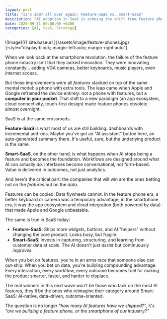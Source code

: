```yaml
---
layout: post
title: "Is's 2007 all over again: Feature-SaaS vs. Smart-SaaS"
description: "AI adoption in SaaS is echoing the shift from feature phones to smartphones."
date: 2025-09-11 00:00:00 +0200
categories: [AI, SaaS, Strategy]
---
```

![Image]({{ site.baseurl }}/assets/image/feature-phones.jpg){:style="display:block; margin-left:auto; margin-right:auto"}

When we look back at the smartphone revolution, the failure of the feature phone industry isn't that they lacked innovation. They were innovating constantly... adding VGA cameras, better keyboards, music players, even internet access.

But those improvements were all *features* stacked on top of the same mental model: a phone with extra tools. The leap came when Apple and Google reframed the device entirely: not a phone with features, but a **computer in your pocket**. That shift to a new paradigm (an app ecosystem, cloud connectivity, touch-first design) made feature phones obsolete almost overnight.

SaaS is at the same crossroads.

**Feature-SaaS** is what most of us are still building: dashboards with incremental add-ons. Maybe you've got an "AI assistant" button here, an auto-generated summary there. It's useful, sure, but the underlying product is the same.

**Smart-SaaS**, on the other hand, is what happens when AI stops being a feature and becomes the foundation. Workflows are designed around what AI can actually *do*. Interfaces become conversational, not form-based. Value is delivered in outcomes, not just analytics.

And here's the critical part: the companies that will win are the ones betting not on the *features* but on the *data*.

Features can be copied. Data flywheels cannot. In the feature phone era, a better keyboard or camera was a temporary advantage; in the smartphone era, it was the app ecosystem and cloud integration (both powered by data) that made Apple and Google unbeatable.

The same is true in SaaS today:

- **Feature-SaaS**: Ships more widgets, buttons, and AI "helpers" without changing the core product. Looks busy, but fragile.
- **Smart-SaaS**: Invests in capturing, structuring, and learning from customer data at scale. The AI doesn't just *assist* but continuously *improves*.

When you bet on features, you're in an arms race that someone else can out-ship. When you bet on data, you're building compounding advantage. Every interaction, every workflow, every outcome becomes fuel for making the product smarter, faster, and harder to displace.

The real winners in this next wave won't be those who tack on the most AI features, they'll be the ones who reimagine their category around Smart-SaaS: AI-native, data-driven, outcome-oriented.

The question is no longer *"how many AI features have we shipped?"*, it's *"are we building a feature phone, or the smartphone of our industry?"*
